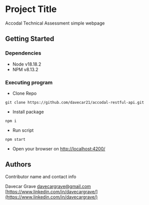 # Project Title

Accodal Technical Assessment simple webpage

## Getting Started

### Dependencies

- Node v18.18.2
- NPM v8.13.2

### Executing program

- Clone Repo

```
git clone https://github.com/davecar21/accodal-restful-api.git
```

- Install package

```
npm i
```

- Run script

```
npm start
```

- Open your browser on [http://localhost:4200/](http://localhost:4200/)

## Authors

Contributor name and contact info

Davecar Grave
davecargrave@gmail.com
[https://www.linkedin.com/in/davecargrave/](https://www.linkedin.com/in/davecargrave/)
